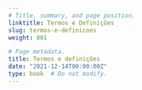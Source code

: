 ```yaml
---
# Title, summary, and page position.
linktitle: Termos e Definições
slug: termos-e-definicoes
weight: 001

# Page metadata.
title: Termos e definições
date: "2021-12-14T00:00:00Z"
type: book  # Do not modify.
---
```


